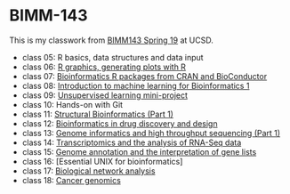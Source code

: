 # BIMM-143

This is my classwork from [BIMM143 Spring 19](https://bioboot.github.io/bimm143_S19/) at UCSD.

- class 05: R basics, data structures and data input
- class 06: [R graphics, generating plots with R](https://github.com/mjanossy24/bimm143/blob/master/class06/class6.md)
- class 07: [Bioinformatics R packages from CRAN and BioConductor](https://github.com/mjanossy24/bimm143/blob/master/class07/class07.md) 
- class 08: [Introduction to machine learning for Bioinformatics 1](https://github.com/mjanossy24/bimm143/blob/master/Class08/Class08.md) 
- class 09: [Unsupervised learning mini-project](https://github.com/mjanossy24/bimm143/blob/master/Class09%20Mini%20Project/Class9_Mini_Project.md)
- class 10: Hands-on with Git
- class 11: [Structural Bioinformatics (Part 1)](https://github.com/mjanossy24/bimm143/blob/master/Class11/Class11.md) 
- class 12: [Bioinformatics in drug discovery and design](https://github.com/mjanossy24/bimm143/blob/master/class12/class12.md) 
- class 13: [Genome informatics and high throughput sequencing (Part 1)](https://github.com/mjanossy24/bimm143/blob/master/Class13/Class13.md) 
- class 14: [Transcriptomics and the analysis of RNA-Seq data](https://github.com/mjanossy24/bimm143/blob/master/Class14/Class14.md) 
- class 15: [Genome annotation and the interpretation of gene lists](https://github.com/mjanossy24/bimm143/blob/master/Class15/class15.md) 
- class 16: [Essential UNIX for bioinformatics] 
- class 17: [Biological network analysis](https://github.com/mjanossy24/bimm143/blob/master/Class%2017/Class_17.md) 
- class 18: [Cancer genomics](https://github.com/mjanossy24/bimm143/blob/master/Class%2018/Class_18.md)
